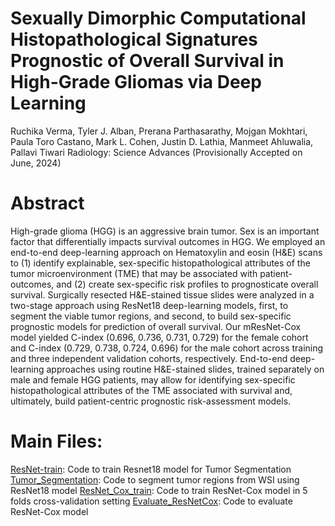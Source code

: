 
# Sexually Dimorphic Computational Histopathological Signatures Prognostic of Overall Survival in High-Grade Gliomas via Deep Learning 
Ruchika Verma, Tyler J. Alban, Prerana Parthasarathy, Mojgan Mokhtari, Paula Toro Castano, Mark L. Cohen, Justin D. Lathia, Manmeet Ahluwalia, Pallavi Tiwari
Radiology: Science Advances (Provisionally Accepted on June, 2024)

# Abstract
High-grade glioma (HGG) is an aggressive brain tumor. Sex is an important factor that differentially impacts survival outcomes in HGG. We employed an end-to-end deep-learning approach on Hematoxylin and eosin (H&E) scans to (1) identify explainable, sex-specific histopathological attributes of the tumor microenvironment (TME) that may be associated with patient-outcomes, and (2) create sex-specific risk profiles to prognosticate overall survival. Surgically resected H&E-stained tissue slides were analyzed in a two-stage approach using ResNet18 deep-learning models, first, to segment the viable tumor regions, and second, to build sex-specific prognostic models for prediction of overall survival. Our mResNet-Cox model yielded C-index (0.696, 0.736, 0.731, 0.729) for the female cohort and C-index (0.729, 0.738, 0.724, 0.696) for the male cohort across training and three independent validation cohorts, respectively. End-to-end deep-learning approaches using routine H&E-stained slides, trained separately on male and female HGG patients, may allow for identifying sex-specific histopathological attributes of the TME associated with survival and, ultimately, build patient-centric prognostic risk-assessment models. 

# Main Files:
[ResNet-train](https://github.com/IDiA-Lab/HGG_OS_Prediction/blob/main/ResNet_train.py): Code to train Resnet18 model for Tumor Segmentation
[Tumor_Segmentation](https://github.com/IDiA-Lab/HGG_OS_Prediction/blob/main/Tumor_Segmentation.py): Code to segment tumor regions from WSI using ResNet18 model
[ResNet_Cox_train](https://github.com/IDiA-Lab/HGG_OS_Prediction/blob/main/ResNet_Cox_train.py): Code to train ResNet-Cox model in 5 folds cross-validation setting
[Evaluate_ResNetCox](https://github.com/IDiA-Lab/HGG_OS_Prediction/blob/main/Evaluate_ResNetCox.py): Code to evaluate ResNet-Cox model
